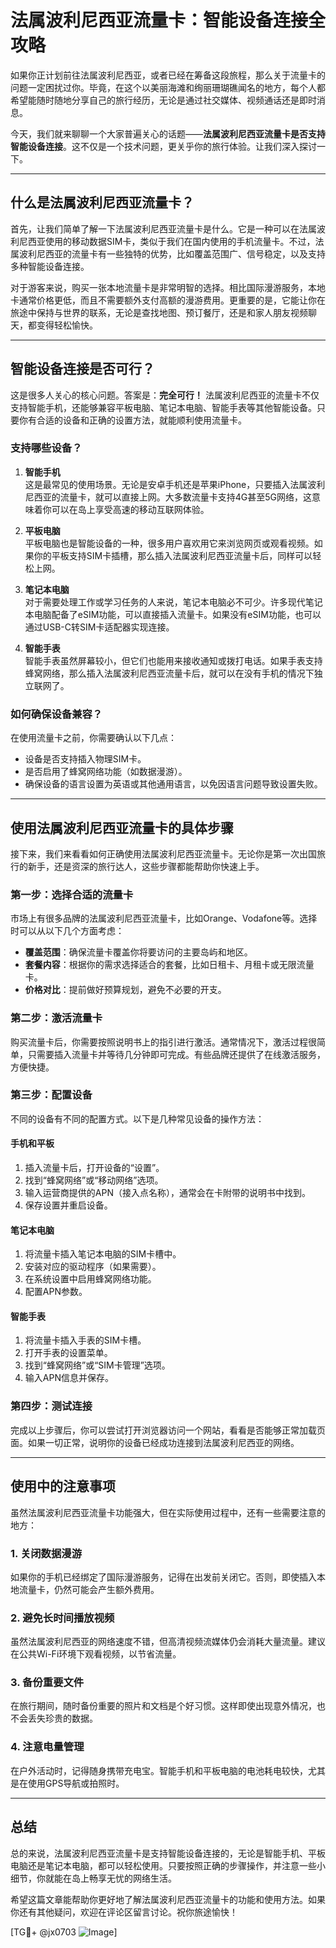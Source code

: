 # 法属波利尼西亚流量卡：智能设备连接全攻略

如果你正计划前往法属波利尼西亚，或者已经在筹备这段旅程，那么关于流量卡的问题一定困扰过你。毕竟，在这个以美丽海滩和绚丽珊瑚礁闻名的地方，每个人都希望能随时随地分享自己的旅行经历，无论是通过社交媒体、视频通话还是即时消息。

今天，我们就来聊聊一个大家普遍关心的话题——**法属波利尼西亚流量卡是否支持智能设备连接**。这不仅是一个技术问题，更关乎你的旅行体验。让我们深入探讨一下。

---

## 什么是法属波利尼西亚流量卡？

首先，让我们简单了解一下法属波利尼西亚流量卡是什么。它是一种可以在法属波利尼西亚使用的移动数据SIM卡，类似于我们在国内使用的手机流量卡。不过，法属波利尼西亚的流量卡有一些独特的优势，比如覆盖范围广、信号稳定，以及支持多种智能设备连接。

对于游客来说，购买一张本地流量卡是非常明智的选择。相比国际漫游服务，本地卡通常价格更低，而且不需要额外支付高额的漫游费用。更重要的是，它能让你在旅途中保持与世界的联系，无论是查找地图、预订餐厅，还是和家人朋友视频聊天，都变得轻松愉快。

---

## 智能设备连接是否可行？

这是很多人关心的核心问题。答案是：**完全可行！** 法属波利尼西亚的流量卡不仅支持智能手机，还能够兼容平板电脑、笔记本电脑、智能手表等其他智能设备。只要你有合适的设备和正确的设置方法，就能顺利使用流量卡。

### 支持哪些设备？

1. **智能手机**  
   这是最常见的使用场景。无论是安卓手机还是苹果iPhone，只要插入法属波利尼西亚的流量卡，就可以直接上网。大多数流量卡支持4G甚至5G网络，这意味着你可以在岛上享受高速的移动互联网体验。

2. **平板电脑**  
   平板电脑也是智能设备的一种，很多用户喜欢用它来浏览网页或观看视频。如果你的平板支持SIM卡插槽，那么插入法属波利尼西亚流量卡后，同样可以轻松上网。

3. **笔记本电脑**  
   对于需要处理工作或学习任务的人来说，笔记本电脑必不可少。许多现代笔记本电脑配备了eSIM功能，可以直接插入流量卡。如果没有eSIM功能，也可以通过USB-C转SIM卡适配器实现连接。

4. **智能手表**  
   智能手表虽然屏幕较小，但它们也能用来接收通知或拨打电话。如果手表支持蜂窝网络，那么插入法属波利尼西亚流量卡后，就可以在没有手机的情况下独立联网了。

### 如何确保设备兼容？

在使用流量卡之前，你需要确认以下几点：
- 设备是否支持插入物理SIM卡。
- 是否启用了蜂窝网络功能（如数据漫游）。
- 确保设备的语言设置为英语或其他通用语言，以免因语言问题导致设置失败。

---

## 使用法属波利尼西亚流量卡的具体步骤

接下来，我们来看看如何正确使用法属波利尼西亚流量卡。无论你是第一次出国旅行的新手，还是资深的旅行达人，这些步骤都能帮助你快速上手。

### 第一步：选择合适的流量卡

市场上有很多品牌的法属波利尼西亚流量卡，比如Orange、Vodafone等。选择时可以从以下几个方面考虑：
- **覆盖范围**：确保流量卡覆盖你将要访问的主要岛屿和地区。
- **套餐内容**：根据你的需求选择适合的套餐，比如日租卡、月租卡或无限流量卡。
- **价格对比**：提前做好预算规划，避免不必要的开支。

### 第二步：激活流量卡

购买流量卡后，你需要按照说明书上的指引进行激活。通常情况下，激活过程很简单，只需要插入流量卡并等待几分钟即可完成。有些品牌还提供了在线激活服务，方便快捷。

### 第三步：配置设备

不同的设备有不同的配置方式。以下是几种常见设备的操作方法：

#### 手机和平板
1. 插入流量卡后，打开设备的“设置”。
2. 找到“蜂窝网络”或“移动网络”选项。
3. 输入运营商提供的APN（接入点名称），通常会在卡附带的说明书中找到。
4. 保存设置并重启设备。

#### 笔记本电脑
1. 将流量卡插入笔记本电脑的SIM卡槽中。
2. 安装对应的驱动程序（如果需要）。
3. 在系统设置中启用蜂窝网络功能。
4. 配置APN参数。

#### 智能手表
1. 将流量卡插入手表的SIM卡槽。
2. 打开手表的设置菜单。
3. 找到“蜂窝网络”或“SIM卡管理”选项。
4. 输入APN信息并保存。

### 第四步：测试连接

完成以上步骤后，你可以尝试打开浏览器访问一个网站，看看是否能够正常加载页面。如果一切正常，说明你的设备已经成功连接到法属波利尼西亚的网络。

---

## 使用中的注意事项

虽然法属波利尼西亚流量卡功能强大，但在实际使用过程中，还有一些需要注意的地方：

### 1. 关闭数据漫游
如果你的手机已经绑定了国际漫游服务，记得在出发前关闭它。否则，即使插入本地流量卡，仍然可能会产生额外费用。

### 2. 避免长时间播放视频
虽然法属波利尼西亚的网络速度不错，但高清视频流媒体仍会消耗大量流量。建议在公共Wi-Fi环境下观看视频，以节省流量。

### 3. 备份重要文件
在旅行期间，随时备份重要的照片和文档是个好习惯。这样即使出现意外情况，也不会丢失珍贵的数据。

### 4. 注意电量管理
在户外活动时，记得随身携带充电宝。智能手机和平板电脑的电池耗电较快，尤其是在使用GPS导航或拍照时。

---

## 总结

总的来说，法属波利尼西亚流量卡是支持智能设备连接的，无论是智能手机、平板电脑还是笔记本电脑，都可以轻松使用。只要按照正确的步骤操作，并注意一些小细节，你就能在岛上畅享无忧的网络生活。

希望这篇文章能帮助你更好地了解法属波利尼西亚流量卡的功能和使用方法。如果你还有其他疑问，欢迎在评论区留言讨论。祝你旅途愉快！

[TG💪+ @jx0703 ![Image](https://github.com/user-attachments/assets/dbca1d08-cadb-493c-b0ec-ad6f7a83f270)]